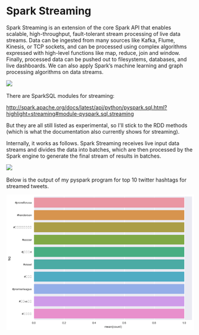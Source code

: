 
# Spark Streaming

Spark Streaming is an extension of the core Spark API that enables scalable, high-throughput, fault-tolerant stream processing of live data streams. Data can be ingested from many sources like Kafka, Flume, Kinesis, or TCP sockets, and can be processed using complex algorithms expressed with high-level functions like map, reduce, join and window. Finally, processed data can be pushed out to filesystems, databases, and live dashboards. We can also apply Spark’s machine learning and graph processing algorithms on data streams.

<img src='http://spark.apache.org/docs/latest/img/streaming-arch.png'/>


There are SparkSQL modules for streaming: 

http://spark.apache.org/docs/latest/api/python/pyspark.sql.html?highlight=streaming#module-pyspark.sql.streaming

But they are all still listed as experimental, so I'll stick to the RDD methods (which is what the documentation also currently shows for streaming).

Internally, it works as follows. Spark Streaming receives live input data streams and divides the data into batches, which are then processed by the Spark engine to generate the final stream of results in batches.

<img src='http://spark.apache.org/docs/latest/img/streaming-flow.png'/>

Below is the output of my pyspark program for top 10 twitter hashtags for streamed tweets.


![png](output_18_0.png)

